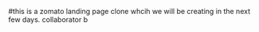 #this is a zomato landing page clone whcih we will be creating in the next few days.
collaborator b
